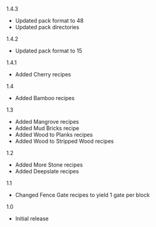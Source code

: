 1.4.3
- Updated pack format to 48
- Updated pack directories

1.4.2
- Updated pack format to 15

1.4.1
- Added Cherry recipes

1.4
- Added Bamboo recipes

1.3
- Added Mangrove recipes
- Added Mud Bricks recipe
- Added Wood to Planks recipes
- Added Wood to Stripped Wood recipes

1.2
- Added More Stone recipes
- Added Deepslate recipes

1.1
- Changed Fence Gate recipes to yield 1 gate per block

1.0
- Initial release